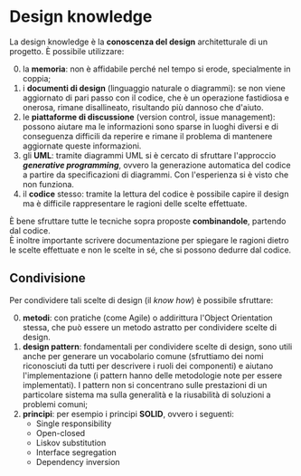 # Design knowledge

La design knowledge è la __conoscenza del design__ architetturale di un progetto. 
È possibile utilizzare:

0) la __memoria__: non è affidabile perché nel tempo si erode, specialmente in coppia;
1) i __documenti di design__ (linguaggio naturale o diagrammi): se non viene aggiornato di pari passo con il codice, che è un operazione fastidiosa e onerosa, rimane disallineato, risultando più dannoso che d'aiuto.
2) le __piattaforme di discussione__ (version control, issue management): possono aiutare ma le informazioni sono sparse in luoghi diversi e di conseguenza difficili da reperire e rimane il problema di mantenere aggiornate queste informazioni.
3) gli __UML__: tramite diagrammi UML si è cercato di sfruttare l'approccio ___generative programming___, ovvero la generazione automatica del codice a partire da specificazioni di diagrammi.
Con l'esperienza si è visto che non funziona.
4) il __codice__ stesso: tramite la lettura del codice è possibile capire il design ma è difficile rappresentare le ragioni delle scelte effettuate.

È bene sfruttare tutte le tecniche sopra proposte __combinandole__, partendo dal codice. \
È inoltre importante scrivere documentazione per spiegare le ragioni dietro le scelte effettuate e non le scelte in sé, che si possono dedurre dal codice.

## Condivisione

Per condividere tali scelte di design (il _know how_) è possibile sfruttare:

0) __metodi__: con pratiche (come Agile) o addirittura l'Object Orientation stessa, che può essere un metodo astratto per condividere scelte di design.
1) __design pattern__: fondamentali per condividere scelte di design, sono utili anche per generare un vocabolario comune (sfruttiamo dei nomi riconosciuti da tutti per descrivere i ruoli dei componenti) e aiutano l'implementazione (i pattern hanno delle metodologie note per essere implementati). 
I pattern non si concentrano sulle prestazioni di un particolare sistema ma sulla generalità e la riusabilità di soluzioni a problemi comuni;
2) __principi__: per esempio i principi __SOLID__, ovvero i seguenti:
    - Single responsibility
    - Open-closed
    - Liskov substitution 
    - Interface segregation
    - Dependency inversion
